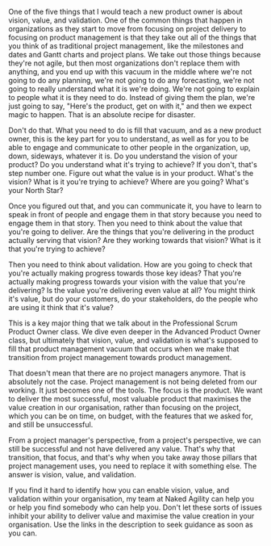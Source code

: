 One of the five things that I would teach a new product owner is about vision, value, and validation. One of the common things that happen in organizations as they start to move from focusing on project delivery to focusing on product management is that they take out all of the things that you think of as traditional project management, like the milestones and dates and Gantt charts and project plans. We take out those things because they're not agile, but then most organizations don't replace them with anything, and you end up with this vacuum in the middle where we're not going to do any planning, we're not going to do any forecasting, we're not going to really understand what it is we're doing. We're not going to explain to people what it is they need to do. Instead of giving them the plan, we're just going to say, "Here's the product, get on with it," and then we expect magic to happen. That is an absolute recipe for disaster. 

Don't do that. What you need to do is fill that vacuum, and as a new product owner, this is the key part for you to understand, as well as for you to be able to engage and communicate to other people in the organization, up, down, sideways, whatever it is. Do you understand the vision of your product? Do you understand what it's trying to achieve? If you don't, that's step number one. Figure out what the value is in your product. What's the vision? What is it you're trying to achieve? Where are you going? What's your North Star? 

Once you figured out that, and you can communicate it, you have to learn to speak in front of people and engage them in that story because you need to engage them in that story. Then you need to think about the value that you're going to deliver. Are the things that you're delivering in the product actually serving that vision? Are they working towards that vision? What is it that you're trying to achieve? 

Then you need to think about validation. How are you going to check that you're actually making progress towards those key ideas? That you're actually making progress towards your vision with the value that you're delivering? Is the value you're delivering even value at all? You might think it's value, but do your customers, do your stakeholders, do the people who are using it think that it's value? 

This is a key major thing that we talk about in the Professional Scrum Product Owner class. We dive even deeper in the Advanced Product Owner class, but ultimately that vision, value, and validation is what's supposed to fill that product management vacuum that occurs when we make that transition from project management towards product management. 

That doesn't mean that there are no project managers anymore. That is absolutely not the case. Project management is not being deleted from our working. It just becomes one of the tools. The focus is the product. We want to deliver the most successful, most valuable product that maximises the value creation in our organisation, rather than focusing on the project, which you can be on time, on budget, with the features that we asked for, and still be unsuccessful. 

From a project manager's perspective, from a project's perspective, we can still be successful and not have delivered any value. That's why that transition, that focus, and that's why when you take away those pillars that project management uses, you need to replace it with something else. The answer is vision, value, and validation. 

If you find it hard to identify how you can enable vision, value, and validation within your organisation, my team at Naked Agility can help you or help you find somebody who can help you. Don't let these sorts of issues inhibit your ability to deliver value and maximise the value creation in your organisation. Use the links in the description to seek guidance as soon as you can.